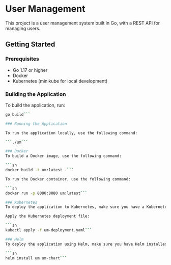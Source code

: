 # User Management

This project is a user management system built in Go, with a REST API for managing users.

## Getting Started

### Prerequisites

- Go 1.17 or higher
- Docker
- Kubernetes (minikube for local development)

### Building the Application

To build the application, run:

```sh
go build```

### Running the Application

To run the application locally, use the following command:

```./um```

### Docker
To build a Docker image, use the following command:

```sh
docker build -t um:latest .```

To run the Docker container, use the following command:

```sh
docker run -p 8080:8080 um:latest```

### Kubernetes
To deploy the application to Kubernetes, make sure you have a Kubernetes cluster running (e.g., minikube or private setup or public cloud services like EKS ).

Apply the Kubernetes deployment file:

```sh
kubectl apply -f um-deployment.yaml```

### Helm
To deploy the application using Helm, make sure you have Helm installed and initialized.

```sh
helm install um um-chart```
